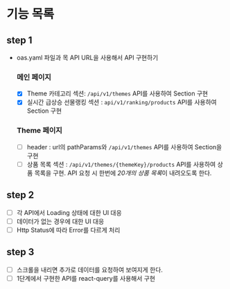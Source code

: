 # 기능 목록

## step 1

- oas.yaml 파일과 목 API URL을 사용해서 API 구현하기
  ### 메인 페이지
  - [x] Theme 카테고리 섹션: `/api/v1/themes` API를 사용하여 Section 구현
  - [x] 실시간 급상승 선물랭킹 섹션 : `api/v1/ranking/products` API를 사용하여 Section 구현
  ### Theme 페이지
  - [ ] header : url의 pathParams와 `/api/v1/themes` API를 사용하여 Section을 구현
  - [ ] 상품 목록 섹션 : `/api/v1/themes/{themeKey}/products` API를 사용하여 상품 목록을 구현. API 요청 시 한번에 *20개의 상품 목록*이 내려오도록 한다.

## step 2

- [ ] 각 API에서 Loading 상태에 대한 UI 대응
- [ ] 데이터가 없는 경우에 대한 UI 대응
- [ ] Http Status에 따라 Error를 다르게 처리

## step 3

- [ ] 스크롤을 내리면 추가로 데이터를 요청하여 보여지게 한다.
- [ ] 1단계에서 구현한 API를 react-query를 사용해서 구현
